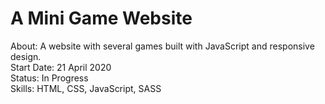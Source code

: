 # A Mini Game Website
About: A website with several games built with JavaScript and responsive design. <br>
Start Date: 21 April 2020 <br>
Status: In Progress <br>
Skills: HTML, CSS, JavaScript, SASS <br>
